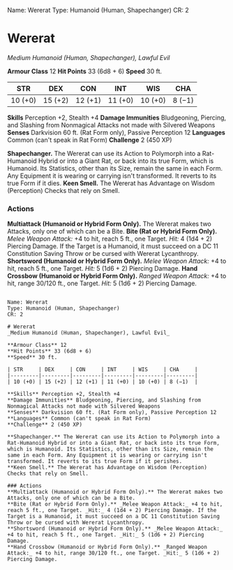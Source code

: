 Name: Wererat
Type: Humanoid (Human, Shapechanger)
CR: 2

# Wererat
_Medium Humanoid (Human, Shapechanger), Lawful Evil_

**Armour Class** 12
**Hit Points** 33 (6d8 + 6)
**Speed** 30 ft.

| STR     | DEX     | CON     | INT     | WIS     | CHA     |
|---------|---------|---------|---------|---------|---------|
| 10 (+0) | 15 (+2) | 12 (+1) | 11 (+0) | 10 (+0) | 8 (−1)  |

**Skills** Perception +2, Stealth +4
**Damage Immunities** Bludgeoning, Piercing, and Slashing from Nonmagical Attacks not made with Silvered Weapons
**Senses** Darkvision 60 ft. (Rat Form only), Passive Perception 12
**Languages** Common (can't speak in Rat Form)
**Challenge** 2 (450 XP)

**Shapechanger.** The Wererat can use its Action to Polymorph into a Rat-Humanoid Hybrid or into a Giant Rat, or back into its true Form, which is Humanoid. Its Statistics, other than its Size, remain the same in each Form. Any Equipment it is wearing or carrying isn't transformed. It reverts to its true Form if it dies.
**Keen Smell.** The Wererat has Advantage on Wisdom (Perception) Checks that rely on Smell.

### Actions
**Multiattack (Humanoid or Hybrid Form Only).** The Wererat makes two Attacks, only one of which can be a Bite.
**Bite (Rat or Hybrid Form Only).** _Melee Weapon Attack:_ +4 to hit, reach 5 ft., one Target. _Hit:_ 4 (1d4 + 2) Piercing Damage. If the Target is a Humanoid, it must succeed on a DC 11 Constitution Saving Throw or be cursed with Wererat Lycanthropy.
**Shortsword (Humanoid or Hybrid Form Only).** _Melee Weapon Attack:_ +4 to hit, reach 5 ft., one Target. _Hit:_ 5 (1d6 + 2) Piercing Damage.
**Hand Crossbow (Humanoid or Hybrid Form Only).** _Ranged Weapon Attack:_ +4 to hit, range 30/120 ft., one Target. _Hit:_ 5 (1d6 + 2) Piercing Damage.
```

Name: Wererat
Type: Humanoid (Human, Shapechanger)
CR: 2

# Wererat
_Medium Humanoid (Human, Shapechanger), Lawful Evil_

**Armour Class** 12
**Hit Points** 33 (6d8 + 6)
**Speed** 30 ft.

| STR     | DEX     | CON     | INT     | WIS     | CHA     |
|---------|---------|---------|---------|---------|---------|
| 10 (+0) | 15 (+2) | 12 (+1) | 11 (+0) | 10 (+0) | 8 (−1)  |

**Skills** Perception +2, Stealth +4
**Damage Immunities** Bludgeoning, Piercing, and Slashing from Nonmagical Attacks not made with Silvered Weapons
**Senses** Darkvision 60 ft. (Rat Form only), Passive Perception 12
**Languages** Common (can't speak in Rat Form)
**Challenge** 2 (450 XP)

**Shapechanger.** The Wererat can use its Action to Polymorph into a Rat-Humanoid Hybrid or into a Giant Rat, or back into its true Form, which is Humanoid. Its Statistics, other than its Size, remain the same in each Form. Any Equipment it is wearing or carrying isn't transformed. It reverts to its true Form if it perishes.
**Keen Smell.** The Wererat has Advantage on Wisdom (Perception) Checks that rely on Smell.

### Actions
**Multiattack (Humanoid or Hybrid Form Only).** The Wererat makes two Attacks, only one of which can be a Bite.
**Bite (Rat or Hybrid Form Only).** _Melee Weapon Attack:_ +4 to hit, reach 5 ft., one Target. _Hit:_ 4 (1d4 + 2) Piercing Damage. If the Target is a Humanoid, it must succeed on a DC 11 Constitution Saving Throw or be cursed with Wererat Lycanthropy.
**Shortsword (Humanoid or Hybrid Form Only).** _Melee Weapon Attack:_ +4 to hit, reach 5 ft., one Target. _Hit:_ 5 (1d6 + 2) Piercing Damage.
**Hand Crossbow (Humanoid or Hybrid Form Only).** _Ranged Weapon Attack:_ +4 to hit, range 30/120 ft., one Target. _Hit:_ 5 (1d6 + 2) Piercing Damage.